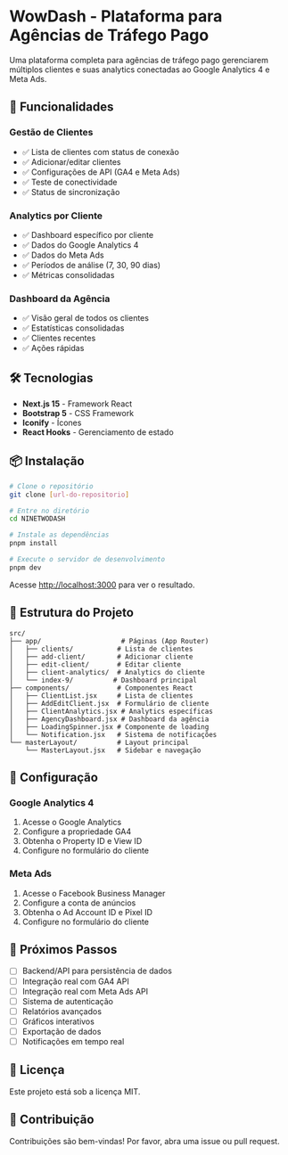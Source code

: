 # WowDash - Plataforma para Agências de Tráfego Pago

Uma plataforma completa para agências de tráfego pago gerenciarem múltiplos clientes e suas analytics conectadas ao Google Analytics 4 e Meta Ads.

## 🚀 Funcionalidades

### **Gestão de Clientes**
- ✅ Lista de clientes com status de conexão
- ✅ Adicionar/editar clientes
- ✅ Configurações de API (GA4 e Meta Ads)
- ✅ Teste de conectividade
- ✅ Status de sincronização

### **Analytics por Cliente**
- ✅ Dashboard específico por cliente
- ✅ Dados do Google Analytics 4
- ✅ Dados do Meta Ads
- ✅ Períodos de análise (7, 30, 90 dias)
- ✅ Métricas consolidadas

### **Dashboard da Agência**
- ✅ Visão geral de todos os clientes
- ✅ Estatísticas consolidadas
- ✅ Clientes recentes
- ✅ Ações rápidas

## 🛠️ Tecnologias

- **Next.js 15** - Framework React
- **Bootstrap 5** - CSS Framework
- **Iconify** - Ícones
- **React Hooks** - Gerenciamento de estado

## 📦 Instalação

```bash
# Clone o repositório
git clone [url-do-repositorio]

# Entre no diretório
cd NINETWODASH

# Instale as dependências
pnpm install

# Execute o servidor de desenvolvimento
pnpm dev
```

Acesse [http://localhost:3000](http://localhost:3000) para ver o resultado.

## 📁 Estrutura do Projeto

```
src/
├── app/                    # Páginas (App Router)
│   ├── clients/           # Lista de clientes
│   ├── add-client/        # Adicionar cliente
│   ├── edit-client/       # Editar cliente
│   ├── client-analytics/  # Analytics do cliente
│   └── index-9/          # Dashboard principal
├── components/            # Componentes React
│   ├── ClientList.jsx     # Lista de clientes
│   ├── AddEditClient.jsx  # Formulário de cliente
│   ├── ClientAnalytics.jsx # Analytics específicas
│   ├── AgencyDashboard.jsx # Dashboard da agência
│   ├── LoadingSpinner.jsx # Componente de loading
│   └── Notification.jsx   # Sistema de notificações
└── masterLayout/          # Layout principal
    └── MasterLayout.jsx   # Sidebar e navegação
```

## 🔧 Configuração

### **Google Analytics 4**
1. Acesse o Google Analytics
2. Configure a propriedade GA4
3. Obtenha o Property ID e View ID
4. Configure no formulário do cliente

### **Meta Ads**
1. Acesse o Facebook Business Manager
2. Configure a conta de anúncios
3. Obtenha o Ad Account ID e Pixel ID
4. Configure no formulário do cliente

## 🚀 Próximos Passos

- [ ] Backend/API para persistência de dados
- [ ] Integração real com GA4 API
- [ ] Integração real com Meta Ads API
- [ ] Sistema de autenticação
- [ ] Relatórios avançados
- [ ] Gráficos interativos
- [ ] Exportação de dados
- [ ] Notificações em tempo real

## 📝 Licença

Este projeto está sob a licença MIT.

## 🤝 Contribuição

Contribuições são bem-vindas! Por favor, abra uma issue ou pull request.
